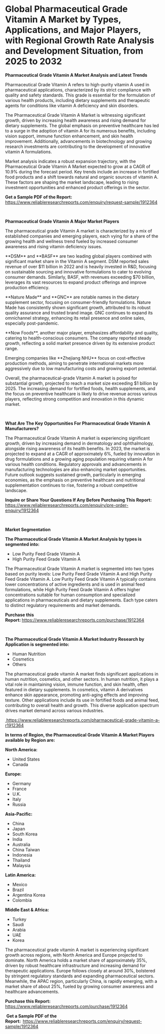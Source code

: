 <p><h1>Global Pharmaceutical Grade Vitamin A Market by Types, Applications, and Major Players, with Regional Growth Rate Analysis and Development Situation, from 2025 to 2032</h1></p><p><strong>Pharmaceutical Grade Vitamin A Market Analysis and Latest Trends</strong></p>
<p><p>Pharmaceutical Grade Vitamin A refers to high-purity vitamin A used in pharmaceutical applications, characterized by its strict compliance with quality and safety standards. This grade is essential for the formulation of various health products, including dietary supplements and therapeutic agents for conditions like vitamin A deficiency and skin disorders.</p><p>The Pharmaceutical Grade Vitamin A Market is witnessing significant growth, driven by increasing health awareness and rising demand for dietary supplements. The global emphasis on preventive healthcare has led to a surge in the adoption of vitamin A for its numerous benefits, including vision support, immune function enhancement, and skin health improvement. Additionally, advancements in biotechnology and growing research investments are contributing to the development of innovative vitamin A formulations.</p><p>Market analysis indicates a robust expansion trajectory, with the Pharmaceutical Grade Vitamin A Market expected to grow at a CAGR of 10.9% during the forecast period. Key trends include an increase in fortified food products and a shift towards natural and organic sources of vitamin A. These factors are shaping the market landscape, leading to rising investment opportunities and enhanced product offerings in the sector.</p></p>
<p><strong>Get a Sample PDF of the Report:&nbsp;</strong> <a href="https://www.reliableresearchreports.com/enquiry/request-sample/1912364?utm_campaign=33&utm_medium=2&utm_source=Github&utm_content=ia&utm_term=19042025&utm_id=pharmaceutical-grade-vitamin-a">https://www.reliableresearchreports.com/enquiry/request-sample/1912364</a></p>
<p>&nbsp;</p>
<p><strong>Pharmaceutical Grade Vitamin A Major Market Players</strong></p>
<p><p>The pharmaceutical grade Vitamin A market is characterized by a mix of established companies and emerging players, each vying for a share of the growing health and wellness trend fueled by increased consumer awareness and rising vitamin deficiency issues.</p><p>**DSM** and **BASF** are two leading global players combined with significant market share in the Vitamin A segment. DSM reported sales revenue of over $11 billion in 2022 and is heavily invested in R&D, focusing on sustainable sourcing and innovative formulations to cater to evolving consumer demands. Similarly, BASF, with revenues exceeding $70 billion, leverages its vast resources to expand product offerings and improve production efficiency.</p><p>**Nature Made** and **GNC** are notable names in the dietary supplement sector, focusing on consumer-friendly formulations. Nature Made has consistently shown significant growth, attributed to its robust quality assurance and trusted brand image. GNC continues to expand its omnichannel strategy, enhancing its retail presence and online sales, especially post-pandemic.</p><p>**Now Foods**, another major player, emphasizes affordability and quality, catering to health-conscious consumers. The company reported steady growth, reflecting a solid market presence driven by its extensive product range.</p><p>Emerging companies like **Zhejiang NHU** focus on cost-effective production methods, aiming to penetrate international markets more aggressively due to low manufacturing costs and growing export potential.</p><p>Overall, the pharmaceutical-grade Vitamin A market is poised for substantial growth, projected to reach a market size exceeding $1 billion by 2025. The increasing demand for fortified foods, health supplements, and the focus on preventive healthcare is likely to drive revenue across various players, reflecting strong competition and innovation in this dynamic market.</p></p>
<p>&nbsp;</p>
<p><strong>What Are The Key Opportunities For Pharmaceutical Grade Vitamin A Manufacturers?</strong></p>
<p><p>The Pharmaceutical Grade Vitamin A market is experiencing significant growth, driven by increasing demand in dermatology and ophthalmology, alongside rising awareness of its health benefits. In 2023, the market is projected to expand at a CAGR of approximately 6%, fueled by innovation in drug formulations and a growing aging population requiring vitamin A for various health conditions. Regulatory approvals and advancements in manufacturing technologies are also enhancing market opportunities. Future outlook suggests sustained growth, particularly in emerging economies, as the emphasis on preventive healthcare and nutritional supplementation continues to rise, fostering a robust competitive landscape.</p></p>
<p><strong>Inquire or Share Your Questions If Any Before Purchasing This Report:</strong> <a href="https://www.reliableresearchreports.com/enquiry/pre-order-enquiry/1912364?utm_campaign=33&utm_medium=2&utm_source=Github&utm_content=ia&utm_term=19042025&utm_id=pharmaceutical-grade-vitamin-a">https://www.reliableresearchreports.com/enquiry/pre-order-enquiry/1912364</a></p>
<p>&nbsp;</p>
<p><strong>Market Segmentation</strong></p>
<p><strong>The Pharmaceutical Grade Vitamin A Market Analysis by types is segmented into:</strong></p>
<p><ul><li>Low Purity Feed Grade Vitamin A</li><li>High Purity Feed Grade Vitamin A</li></ul></p>
<p><p>The Pharmaceutical Grade Vitamin A market is segmented into two types based on purity levels: Low Purity Feed Grade Vitamin A and High Purity Feed Grade Vitamin A. Low Purity Feed Grade Vitamin A typically contains lower concentrations of active ingredients and is used in animal feed formulations, while High Purity Feed Grade Vitamin A offers higher concentrations suitable for human consumption and specialized applications in pharmaceuticals and dietary supplements. Each type caters to distinct regulatory requirements and market demands.</p></p>
<p><strong>Purchase this Report:&nbsp;</strong><a href="https://www.reliableresearchreports.com/purchase/1912364?utm_campaign=33&utm_medium=2&utm_source=Github&utm_content=ia&utm_term=19042025&utm_id=pharmaceutical-grade-vitamin-a">https://www.reliableresearchreports.com/purchase/1912364</a></p>
<p>&nbsp;</p>
<p><strong>The Pharmaceutical Grade Vitamin A Market Industry Research by Application is segmented into:</strong></p>
<p><ul><li>Human Nutrition</li><li>Cosmetics</li><li>Others</li></ul></p>
<p><p>The pharmaceutical grade vitamin A market finds significant applications in human nutrition, cosmetics, and other sectors. In human nutrition, it plays a vital role in maintaining vision, immune function, and skin health, often featured in dietary supplements. In cosmetics, vitamin A derivatives enhance skin appearance, promoting anti-aging effects and improving texture. Other applications include its use in fortified foods and animal feed, contributing to overall health and growth. This diverse application spectrum drives market demand across various industries.</p></p>
<p><a href="https://www.reliableresearchreports.com/pharmaceutical-grade-vitamin-a-r1912364?utm_campaign=33&utm_medium=2&utm_source=Github&utm_content=ia&utm_term=19042025&utm_id=pharmaceutical-grade-vitamin-a">&nbsp;https://www.reliableresearchreports.com/pharmaceutical-grade-vitamin-a-r1912364</a></p>
<p><strong>In terms of Region, the Pharmaceutical Grade Vitamin A Market Players available by Region are:</strong></p>
<p>
    <p> <strong> North America: </strong>
        <ul>
            <li>United States</li>
            <li>Canada</li>
        </ul>
        </p> 
    <p> <strong> Europe: </strong>
        <ul>
            <li>Germany</li>
            <li>France</li>
            <li>U.K.</li>
            <li>Italy</li>
            <li>Russia</li>
        </ul>
        </p> 
    <p> <strong> Asia-Pacific: </strong>
        <ul>
            <li>China</li>
            <li>Japan</li>
            <li>South Korea</li>
            <li>India</li>
            <li>Australia</li>
            <li>China Taiwan</li>
            <li>Indonesia</li>
            <li>Thailand</li>
            <li>Malaysia</li>
        </ul>
        </p> 
    <p> <strong> Latin America: </strong>
        <ul>
            <li>Mexico</li>
            <li>Brazil</li>
            <li>Argentina Korea</li>
            <li>Colombia</li>
        </ul>
        </p> 
    <p> <strong> Middle East & Africa: </strong>
        <ul>
            <li>Turkey</li>
            <li>Saudi</li>
            <li>Arabia</li>
            <li>UAE</li>
            <li>Korea</li>
        </ul>
    </p>
    </p>
<p><p>The pharmaceutical grade vitamin A market is experiencing significant growth across regions, with North America and Europe projected to dominate. North America holds a market share of approximately 35%, driven by robust healthcare infrastructure and increasing demand for therapeutic applications. Europe follows closely at around 30%, bolstered by stringent regulatory standards and expanding pharmaceutical sectors. Meanwhile, the APAC region, particularly China, is rapidly emerging, with a market share of about 25%, fueled by growing consumer awareness and healthcare advancements.</p></p>
<p><strong>Purchase this Report: </strong><a href="https://www.reliableresearchreports.com/purchase/1912364?utm_campaign=33&utm_medium=2&utm_source=Github&utm_content=ia&utm_term=19042025&utm_id=pharmaceutical-grade-vitamin-a">https://www.reliableresearchreports.com/purchase/1912364</a></p>
<p>&nbsp;<strong>Get a Sample PDF of the Report:&nbsp;&nbsp;</strong><a href="https://www.reliableresearchreports.com/enquiry/request-sample/1912364?utm_campaign=33&utm_medium=2&utm_source=Github&utm_content=ia&utm_term=19042025&utm_id=pharmaceutical-grade-vitamin-a">https://www.reliableresearchreports.com/enquiry/request-sample/1912364</a></p>
<p><strong></strong></p>
<p><p></p><p></p><p></p></p>